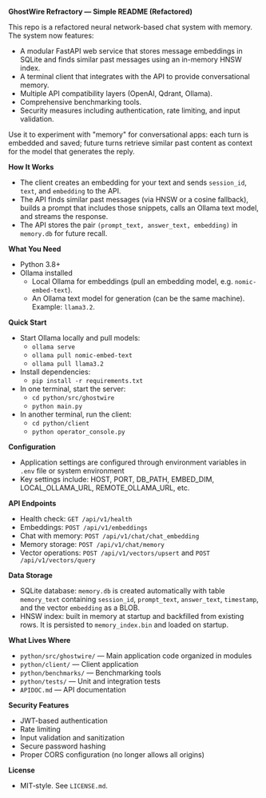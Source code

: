 **GhostWire Refractory — Simple README (Refactored)**

This repo is a refactored neural network-based chat system with memory. The system now features:

- A modular FastAPI web service that stores message embeddings in SQLite and finds similar past messages using an in-memory HNSW index.
- A terminal client that integrates with the API to provide conversational memory.
- Multiple API compatibility layers (OpenAI, Qdrant, Ollama).
- Comprehensive benchmarking tools.
- Security measures including authentication, rate limiting, and input validation.

Use it to experiment with "memory" for conversational apps: each turn is embedded and saved; future turns retrieve similar past content as context for the model that generates the reply.

**How It Works**
- The client creates an embedding for your text and sends `session_id`, `text`, and `embedding` to the API.
- The API finds similar past messages (via HNSW or a cosine fallback), builds a prompt that includes those snippets, calls an Ollama text model, and streams the response.
- The API stores the pair `(prompt_text, answer_text, embedding)` in `memory.db` for future recall.

**What You Need**
- Python 3.8+
- Ollama installed
  - Local Ollama for embeddings (pull an embedding model, e.g. `nomic-embed-text`).
  - An Ollama text model for generation (can be the same machine). Example: `llama3.2`.

**Quick Start**
- Start Ollama locally and pull models:
  - `ollama serve`
  - `ollama pull nomic-embed-text`
  - `ollama pull llama3.2`
- Install dependencies:
  - `pip install -r requirements.txt`
- In one terminal, start the server:
  - `cd python/src/ghostwire`
  - `python main.py`
- In another terminal, run the client:
  - `cd python/client`
  - `python operator_console.py`

**Configuration**
- Application settings are configured through environment variables in `.env` file or system environment
- Key settings include: HOST, PORT, DB_PATH, EMBED_DIM, LOCAL_OLLAMA_URL, REMOTE_OLLAMA_URL, etc.

**API Endpoints**
- Health check: `GET /api/v1/health`
- Embeddings: `POST /api/v1/embeddings`
- Chat with memory: `POST /api/v1/chat/chat_embedding`
- Memory storage: `POST /api/v1/chat/memory`
- Vector operations: `POST /api/v1/vectors/upsert` and `POST /api/v1/vectors/query`

**Data Storage**
- SQLite database: `memory.db` is created automatically with table `memory_text` containing `session_id`, `prompt_text`, `answer_text`, `timestamp`, and the vector `embedding` as a BLOB.
- HNSW index: built in memory at startup and backfilled from existing rows. It is persisted to `memory_index.bin` and loaded on startup.

**What Lives Where**
- `python/src/ghostwire/` — Main application code organized in modules
- `python/client/` — Client application
- `python/benchmarks/` — Benchmarking tools
- `python/tests/` — Unit and integration tests
- `APIDOC.md` — API documentation

**Security Features**
- JWT-based authentication
- Rate limiting
- Input validation and sanitization
- Secure password hashing
- Proper CORS configuration (no longer allows all origins)

**License**
- MIT‑style. See `LICENSE.md`.
